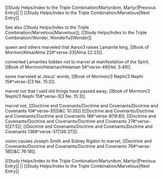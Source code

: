 [[Study Helps/Index to the Triple Combination/Martyrdom, Martyr|Previous Entry]]  ||  [[Study Helps/Index to the Triple Combination/Marvelous|Next Entry]]

 See also [[Study Helps/Index to the Triple Combination/Marvelous|Marvelous]]; [[Study Helps/Index to the Triple Combination/Wonder, Wonderful|Wonder]]

 queen and others marveled that Aaron3 raises Lamanite king, [[Book of Mormon/Alma/Alma 22#^verse-23|Alma 22:23]].

 converted Lamanites bidden not to marvel at manifestation of the Spirit, [[Book of Mormon/Helaman/Helaman 5#^verse-49|Hel. 5:49]].

 some marveled at Jesus' words, [[Book of Mormon/3 Nephi/3 Nephi 15#^verse-2|3 Ne. 15:2]].

 marvel not that I said old things have passed away, [[Book of Mormon/3 Nephi/3 Nephi 15#^verse-3|3 Ne. 15:3]].

 marvel not, [[Doctrine and Covenants/Doctrine and Covenants/Doctrine and Covenants 10#^verse-35|D&C 10:35]] ([[Doctrine and Covenants/Doctrine and Covenants/Doctrine and Covenants 18#^verse-8|18:8]]; [[Doctrine and Covenants/Doctrine and Covenants/Doctrine and Covenants 27#^verse-5|27:5]]; [[Doctrine and Covenants/Doctrine and Covenants/Doctrine and Covenants 136#^verse-37|136:37]]).

 vision causes Joseph Smith and Sidney Rigdon to marvel, [[Doctrine and Covenants/Doctrine and Covenants/Doctrine and Covenants 76#^verse-18|D&C 76:18]].

[[Study Helps/Index to the Triple Combination/Martyrdom, Martyr|Previous Entry]]  ||  [[Study Helps/Index to the Triple Combination/Marvelous|Next Entry]]
